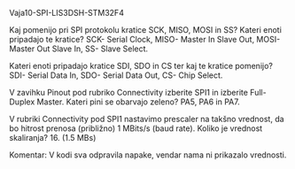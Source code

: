 Vaja10-SPI-LIS3DSH-STM32F4

Kaj pomenijo pri SPI protokolu kratice SCK, MISO, MOSI in SS? Kateri enoti pripadajo te kratice? SCK- Serial Clock, MISO- Master In Slave Out, MOSI- Master Out Slave In, SS- Slave Select.

Kateri enoti pripadajo kratice SDI, SDO in CS ter kaj te kratice pomenijo? SDI- Serial Data In, SDO- Serial Data Out, CS- Chip Select.

V zavihku Pinout pod rubriko Connectivity izberite SPI1 in izberite Full-Duplex Master. Kateri pini se obarvajo zeleno? PA5, PA6 in PA7.

V rubriki Connectivity pod SPI1 nastavimo prescaler na takšno vrednost, da bo hitrost prenosa (približno) 1 MBits/s (baud rate). Koliko je vrednost skaliranja? 16. (1.5 MBs)

Komentar: V kodi sva odpravila napake, vendar nama ni prikazalo vrednosti.
